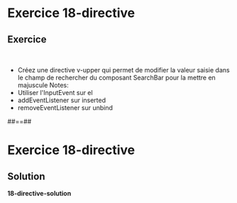 <!-- .slide: class="exercice" -->
# Exercice 18-directive
## Exercice
<br>

- Créez une directive v-upper qui permet de modifier la valeur saisie dans le champ de rechercher du composant SearchBar pour la mettre en majuscule
Notes:
- Utiliser l'InputEvent sur el
- addEventListener sur inserted
- removeEventListener sur unbind

##==##

<!-- .slide: class="exercice" -->
# Exercice 18-directive
## Solution
**18-directive-solution**
<!-- .element: class="full-center" -->
